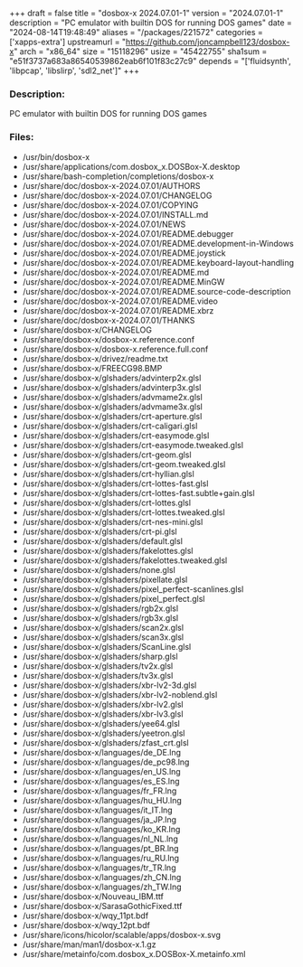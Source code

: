 +++
draft = false
title = "dosbox-x 2024.07.01-1"
version = "2024.07.01-1"
description = "PC emulator with builtin DOS for running DOS games"
date = "2024-08-14T19:48:49"
aliases = "/packages/221572"
categories = ['xapps-extra']
upstreamurl = "https://github.com/joncampbell123/dosbox-x"
arch = "x86_64"
size = "15118296"
usize = "45422755"
sha1sum = "e51f3737a683a86540539862eab6f101f83c27c9"
depends = "['fluidsynth', 'libpcap', 'libslirp', 'sdl2_net']"
+++
### Description: 
PC emulator with builtin DOS for running DOS games

### Files: 
* /usr/bin/dosbox-x
* /usr/share/applications/com.dosbox_x.DOSBox-X.desktop
* /usr/share/bash-completion/completions/dosbox-x
* /usr/share/doc/dosbox-x-2024.07.01/AUTHORS
* /usr/share/doc/dosbox-x-2024.07.01/CHANGELOG
* /usr/share/doc/dosbox-x-2024.07.01/COPYING
* /usr/share/doc/dosbox-x-2024.07.01/INSTALL.md
* /usr/share/doc/dosbox-x-2024.07.01/NEWS
* /usr/share/doc/dosbox-x-2024.07.01/README.debugger
* /usr/share/doc/dosbox-x-2024.07.01/README.development-in-Windows
* /usr/share/doc/dosbox-x-2024.07.01/README.joystick
* /usr/share/doc/dosbox-x-2024.07.01/README.keyboard-layout-handling
* /usr/share/doc/dosbox-x-2024.07.01/README.md
* /usr/share/doc/dosbox-x-2024.07.01/README.MinGW
* /usr/share/doc/dosbox-x-2024.07.01/README.source-code-description
* /usr/share/doc/dosbox-x-2024.07.01/README.video
* /usr/share/doc/dosbox-x-2024.07.01/README.xbrz
* /usr/share/doc/dosbox-x-2024.07.01/THANKS
* /usr/share/dosbox-x/CHANGELOG
* /usr/share/dosbox-x/dosbox-x.reference.conf
* /usr/share/dosbox-x/dosbox-x.reference.full.conf
* /usr/share/dosbox-x/drivez/readme.txt
* /usr/share/dosbox-x/FREECG98.BMP
* /usr/share/dosbox-x/glshaders/advinterp2x.glsl
* /usr/share/dosbox-x/glshaders/advinterp3x.glsl
* /usr/share/dosbox-x/glshaders/advmame2x.glsl
* /usr/share/dosbox-x/glshaders/advmame3x.glsl
* /usr/share/dosbox-x/glshaders/crt-aperture.glsl
* /usr/share/dosbox-x/glshaders/crt-caligari.glsl
* /usr/share/dosbox-x/glshaders/crt-easymode.glsl
* /usr/share/dosbox-x/glshaders/crt-easymode.tweaked.glsl
* /usr/share/dosbox-x/glshaders/crt-geom.glsl
* /usr/share/dosbox-x/glshaders/crt-geom.tweaked.glsl
* /usr/share/dosbox-x/glshaders/crt-hyllian.glsl
* /usr/share/dosbox-x/glshaders/crt-lottes-fast.glsl
* /usr/share/dosbox-x/glshaders/crt-lottes-fast.subtle+gain.glsl
* /usr/share/dosbox-x/glshaders/crt-lottes.glsl
* /usr/share/dosbox-x/glshaders/crt-lottes.tweaked.glsl
* /usr/share/dosbox-x/glshaders/crt-nes-mini.glsl
* /usr/share/dosbox-x/glshaders/crt-pi.glsl
* /usr/share/dosbox-x/glshaders/default.glsl
* /usr/share/dosbox-x/glshaders/fakelottes.glsl
* /usr/share/dosbox-x/glshaders/fakelottes.tweaked.glsl
* /usr/share/dosbox-x/glshaders/none.glsl
* /usr/share/dosbox-x/glshaders/pixellate.glsl
* /usr/share/dosbox-x/glshaders/pixel_perfect-scanlines.glsl
* /usr/share/dosbox-x/glshaders/pixel_perfect.glsl
* /usr/share/dosbox-x/glshaders/rgb2x.glsl
* /usr/share/dosbox-x/glshaders/rgb3x.glsl
* /usr/share/dosbox-x/glshaders/scan2x.glsl
* /usr/share/dosbox-x/glshaders/scan3x.glsl
* /usr/share/dosbox-x/glshaders/ScanLine.glsl
* /usr/share/dosbox-x/glshaders/sharp.glsl
* /usr/share/dosbox-x/glshaders/tv2x.glsl
* /usr/share/dosbox-x/glshaders/tv3x.glsl
* /usr/share/dosbox-x/glshaders/xbr-lv2-3d.glsl
* /usr/share/dosbox-x/glshaders/xbr-lv2-noblend.glsl
* /usr/share/dosbox-x/glshaders/xbr-lv2.glsl
* /usr/share/dosbox-x/glshaders/xbr-lv3.glsl
* /usr/share/dosbox-x/glshaders/yee64.glsl
* /usr/share/dosbox-x/glshaders/yeetron.glsl
* /usr/share/dosbox-x/glshaders/zfast_crt.glsl
* /usr/share/dosbox-x/languages/de_DE.lng
* /usr/share/dosbox-x/languages/de_pc98.lng
* /usr/share/dosbox-x/languages/en_US.lng
* /usr/share/dosbox-x/languages/es_ES.lng
* /usr/share/dosbox-x/languages/fr_FR.lng
* /usr/share/dosbox-x/languages/hu_HU.lng
* /usr/share/dosbox-x/languages/it_IT.lng
* /usr/share/dosbox-x/languages/ja_JP.lng
* /usr/share/dosbox-x/languages/ko_KR.lng
* /usr/share/dosbox-x/languages/nl_NL.lng
* /usr/share/dosbox-x/languages/pt_BR.lng
* /usr/share/dosbox-x/languages/ru_RU.lng
* /usr/share/dosbox-x/languages/tr_TR.lng
* /usr/share/dosbox-x/languages/zh_CN.lng
* /usr/share/dosbox-x/languages/zh_TW.lng
* /usr/share/dosbox-x/Nouveau_IBM.ttf
* /usr/share/dosbox-x/SarasaGothicFixed.ttf
* /usr/share/dosbox-x/wqy_11pt.bdf
* /usr/share/dosbox-x/wqy_12pt.bdf
* /usr/share/icons/hicolor/scalable/apps/dosbox-x.svg
* /usr/share/man/man1/dosbox-x.1.gz
* /usr/share/metainfo/com.dosbox_x.DOSBox-X.metainfo.xml
